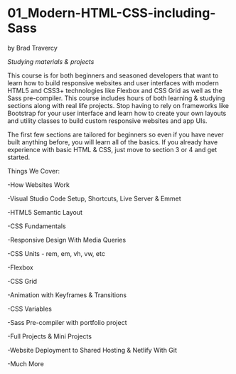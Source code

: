# 01_Modern-HTML-CSS-including-Sass
by Brad Travercy

*Studying materials & projects*

This course is for both beginners and seasoned developers that want to learn how to build responsive websites and user interfaces with modern HTML5 and CSS3+ technologies like Flexbox and CSS Grid as well as the Sass pre-compiler. This course includes hours of both learning & studying sections along with real life projects. Stop having to rely on frameworks like Bootstrap for your user interface and learn how to create your own layouts and utility classes to build custom responsive websites and app UIs.

The first few sections are tailored for beginners so even if you have never built anything before, you will learn all of the basics. If you already have experience with basic HTML & CSS, just move to section 3 or 4 and get started.

Things We Cover:

-How Websites Work

-Visual Studio Code Setup, Shortcuts, Live Server & Emmet

-HTML5 Semantic Layout

-CSS Fundamentals

-Responsive Design With Media Queries

-CSS Units - rem, em, vh, vw, etc

-Flexbox

-CSS Grid

-Animation with Keyframes & Transitions

-CSS Variables

-Sass Pre-compiler with portfolio project

-Full Projects & Mini Projects

-Website Deployment to Shared Hosting & Netlify With Git

-Much More
